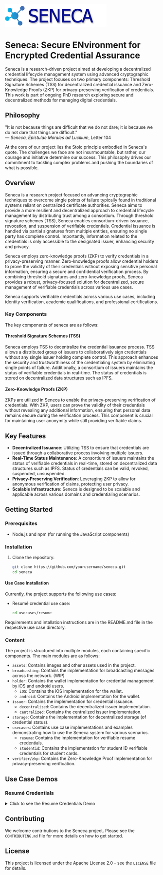 ![Seneca Logo](assets/seneca.png)
# Seneca: Secure ENvironment for Encrypted Credential Assurance

Seneca is a research-driven project aimed at developing a decentralized credential lifecycle management system using advanced cryptographic techniques. The project focuses on two primary components: Threshold Signature Schemes (TSS) for decentralized credential issuance and Zero-Knowledge Proofs (ZKP) for privacy-preserving verification of credentials. This work is part of ongoing PhD research exploring secure and decentralized methods for managing digital credentials.

## Philosophy

"It is not because things are difficult that we do not dare; it is because we do not dare that things are difficult."  
— *Seneca, Epistulae Morales ad Lucilium*, Letter 104

At the core of our project lies the Stoic principle embodied in Seneca's quote. The challenges we face are not insurmountable, but rather, our courage and initiative determine our success. This philosophy drives our commitment to tackling complex problems and pushing the boundaries of what is possible.

## Overview

Seneca is a research project focused on advancing cryptographic techniques to overcome single points of failure typically found in traditional systems reliant on centralized certificate authorities. Seneca aims to provide a more resilient and decentralized approach to credential lifecycle management by distributing trust among a consortium. Through threshold signature schemes (TSS), Seneca enables consortium-driven issuance, revocation, and suspension of verifiable credentials. Credential issuance is handled via partial signatures from multiple entities, ensuring no single party has complete control. Importantly, information related to the credentials is only accessible to the designated issuer, enhancing security and privacy.

Seneca employs zero-knowledge proofs (ZKP) to verify credentials in a privacy-preserving manner. Zero-knowledge proofs allow credential holders to prove the validity of their credentials without exposing sensitive personal information, ensuring a secure and confidential verification process. By combining threshold signatures and zero-knowledge proofs, Seneca provides a robust, privacy-focused solution for decentralized, secure management of verifiable credentials across various use cases.

Seneca supports verifiable credentials across various use cases, including identity verification, academic qualifications, and professional certifications.
### Key Components

The key components of seneca are as follows:

#### Threshold Signature Schemes (TSS)
Seneca employs TSS to decentralize the credential issuance process. TSS allows a distributed group of issuers to collaboratively sign credentials without any single issuer holding complete control. This approach enhances the security and trustworthiness of the credentialing system by eliminating single points of failure. Additionally, a consortium of issuers maintains the status of verifiable credentials in real-time. The status of credentials is stored on decentralized data structures such as IPFS.

#### Zero-Knowledge Proofs (ZKP)
ZKPs are utilized in Seneca to enable the privacy-preserving verification of credentials. With ZKP, users can prove the validity of their credentials without revealing any additional information, ensuring that personal data remains secure during the verification process. This component is crucial for maintaining user anonymity while still providing verifiable claims.

## Key Features

- **Decentralized Issuance**: Utilizing TSS to ensure that credentials are issued through a collaborative process involving multiple issuers.
- **Real-Time Status Maintenance**: A consortium of issuers maintains the status of verifiable credentials in real-time, stored on decentralized data structures such as IPFS. Status of credentials can be valid, revoked, suspended, unsuspended.
- **Privacy-Preserving Verification**: Leveraging ZKP to allow for anonymous verification of claims, protecting user privacy.
- **Scalable Infrastructure**: Seneca is designed to be scalable and applicable across various domains and credentialing scenarios.

## Getting Started

### Prerequisites
- Node.js and npm (for running the JavaScript components)

### Installation

1. Clone the repository:
    ```bash
    git clone https://github.com/yourusername/seneca.git
    cd seneca
    ```
   
#### Use Case Installation
Currently, the project supports the following use cases:

- Resumé credential use case:
    ```bash
    cd usecases/resume
    ```
Requirements and intallation instructions are in the README.md file in the respective use case directory.

### Content

The project is structured into multiple modules, each containing specific components. The main modules are as follows:

- `assets`: Contains images and other assets used in the project.
- `broadcasting`: Contains the implementation for broadcasting messages across the network. (WIP)
- `holder`: Contains the wallet implementation for credential management by iOS and android users.
  - `iOS`: Contains the iOS implementation for the wallet.
  - `android`: Contains the Android implementation for the wallet.
- `issuer`: Contains the implementation for credential issuance.
    - `decentralized`: Contains the decentralized issuer implementation.
    - `centralized`: Contains the centralized issuer implementation.
- `storage`: Contains the implementation for decentralized storage (of credential status).
- `usecases`: Contains use case implementations and examples demonstrating how to use the Seneca system for various scenarios.
  - `resume`: Contains the implementation for verifiable resume credentials.
  - `studentid`: Contains the implementation for student ID verifiable credentials for student cards.
- `verifier/zkp`: Contains the Zero-Knowledge Proof implementation for privacy-preserving verification.

## Use Case Demos
### Resumé Credentials
  <details>
    <summary>Click to see the Resume Credentials Demo</summary>

![Resume Demo](./assets/resume.gif)
  </details>

## Contributing

We welcome contributions to the Seneca project. Please see the `CONTRIBUTING.md` file for more details on how to get started.

## License

This project is licensed under the Apache License 2.0 - see the `LICENSE` file for details.